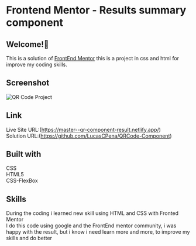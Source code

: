 # Frontend Mentor - Results summary component

## Welcome!👋
This is a solution of [FrontEnd Mentor](https://www.frontendmentor.io/challenges/qr-code-component-iux_sIO_H/hub)  this is a project in css and html for improve my coding skills.

## Screenshot
![QR Code Project](https://github.com/LucasCPena/QRCode-Component/assets/79058932/5e3c8e37-ce3f-495e-8706-461f02dc455b)


## Link
Live Site URL:(https://master--qr-component-result.netlify.app/) <br/>
Solution URL:(https://github.com/LucasCPena/QRCode-Component)

## Built with
CSS <br/>
HTML5<br/>
CSS-FlexBox

## Skills

During the coding i learned new skill using HTML and CSS with Fronted Mentor
<br>
I do this code using google and the FrontEnd mentor community, i was happy with the result, but i know i need learn more and more, to improve my skills and do better

